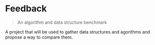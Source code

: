 # Feedback
> An algorithm and data structure benchmark

A project that will be used to gather data structures and agorithms
and propose a way to compare them.
